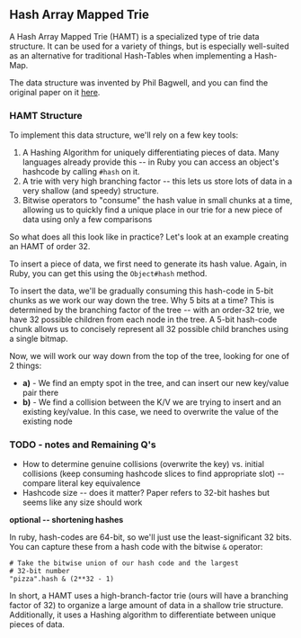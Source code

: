## Hash Array Mapped Trie

A Hash Array Mapped Trie (HAMT) is a specialized type
of trie data structure. It can be used for a variety of
things, but is especially well-suited as an alternative
for traditional Hash-Tables when implementing a Hash-Map.

The data structure was invented by Phil Bagwell, and you
can find the original paper on it [here](http://lampwww.epfl.ch/papers/idealhashtrees.pdf).

### HAMT Structure

To implement this data structure, we'll rely on a few key
tools:

1. A Hashing Algorithm for uniquely differentiating pieces of data.
Many languages already provide this -- in Ruby you can access an
object's hashcode by calling `#hash` on it.
2. A trie with very high branching factor -- this lets us store lots
of data in a very shallow (and speedy) structure.
3. Bitwise operators to "consume" the hash value in small chunks
at a time, allowing us to quickly find a unique place in our trie
for a new piece of data using only a few comparisons

So what does all this look like in practice? Let's look at
an example creating an HAMT of order 32.

To insert a piece of data, we first need to generate its
hash value. Again, in Ruby, you can get this using the
`Object#hash` method.

To insert the data, we'll be gradually consuming this hash-code
in 5-bit chunks as we work our way down the tree. Why 5 bits
at a time? This is determined by the branching factor of the tree
-- with an order-32 trie, we have 32 possible children from each
node in the tree. A 5-bit hash-code chunk allows us to concisely
represent all 32 possible child branches using a single bitmap.

Now, we will work our way down from the top of the tree, looking
for one of 2 things:

* __a)__ - We find an empty spot in the tree, and can insert our
new key/value pair there
* __b)__ - We find a collision between the K/V we are trying to insert
and an existing key/value. In this case, we need to overwrite
the value of the existing node

### TODO - notes and Remaining Q's

* How to determine genuine collisions (overwrite the key) vs. initial collisions
(keep consuming hashcode slices to find appropriate slot) -- compare
literal key equivalence
* Hashcode size -- does it matter? Paper refers to 32-bit hashes but
seems like any size should work

__optional -- shortening hashes__

In ruby, hash-codes are 64-bit, so we'll just use the least-significant
32 bits. You can capture these from a hash code with the bitwise
`&` operator:

```
# Take the bitwise union of our hash code and the largest
# 32-bit number
"pizza".hash & (2**32 - 1)
```

In short, a HAMT uses a high-branch-factor trie (ours will have a
branching factor of 32) to organize a large amount of data in
a shallow trie structure. Additionally, it uses a Hashing algorithm
to differentiate between unique pieces of data.


